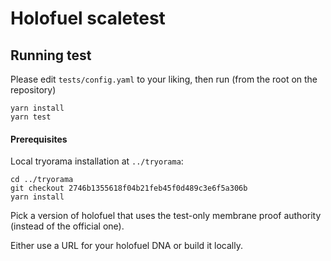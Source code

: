 # Holofuel scaletest

## Running test


Please edit `tests/config.yaml` to your liking, then run (from the root on the repository)

```
yarn install
yarn test
```
#### Prerequisites

Local tryorama installation at `../tryorama`:

```
cd ../tryorama
git checkout 2746b1355618f04b21feb45f0d489c3e6f5a306b
yarn install
```

Pick a version of holofuel that uses the test-only membrane proof authority (instead of the official one).

Either use a URL for your holofuel DNA or build it locally.
